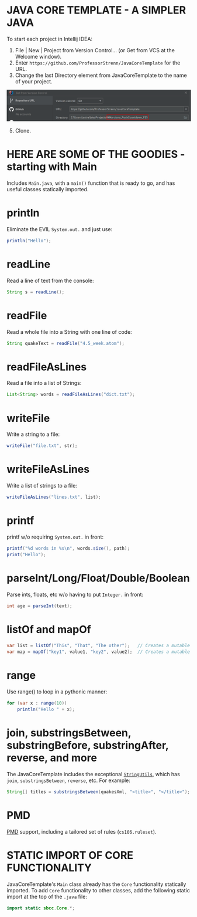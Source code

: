 # JAVA CORE TEMPLATE - A SIMPLER JAVA

To start each project in Intellij IDEA:
1. File | New | Project from Version Control... (or Get from VCS at the Welcome window).
2. Enter `https://github.com/ProfessorStrenn/JavaCoreTemplate` for the URL.
3. Change the last Directory element from JavaCoreTemplate to the name of your project.

![Get from VCS](get_from_vcs.png "Get from VCS")

5. Clone.

# HERE ARE SOME OF THE GOODIES - starting with Main
Includes `Main.java`, with a `main()` function that is ready to go, and has useful classes statically imported.

# println
Eliminate the EVIL `System.out.` and just use:
```java
println("Hello");
```
# readLine
Read a line of text from the console:
```java
String s = readLine();
```

# readFile
Read a whole file into a String with one line of code:
```java
String quakeText = readFile("4.5_week.atom");
```
# readFileAsLines
Read a file into a list of Strings:
```java
List<String> words = readFileAsLines("dict.txt");
```
# writeFile
Write a string to a file:
```java
writeFile("file.txt", str);
```
# writeFileAsLines
Write a list of strings to a file:
```java
writeFileAsLines("lines.txt", list);
```
# printf
printf w/o requiring `System.out.` in front:
```java
printf("%d words in %s\n", words.size(), path);
print("Hello");
```
# parseInt/Long/Float/Double/Boolean
Parse ints, floats, etc w/o having to put `Integer.` in front:
```java
int age = parseInt(text);
```

# listOf and mapOf
```java
var list = listOf("This", "That", "The other");   // Creates a mutable ArrayList.
var map = mapOf("key1", value1, "key2", value2);  // Creates a mutable HashMap.
```

# range
Use range() to loop in a pythonic manner:
```java
for (var x : range(10))
	println("Hello " + x);
```

# join, substringsBetween, substringBefore, substringAfter, reverse, and more
The JavaCoreTemplate includes the exceptional [`StringUtils`](https://commons.apache.org/proper/commons-lang/apidocs/org/apache/commons/lang3/StringUtils.html), which has `join`, `substringsBetween`, `reverse`, etc.  For example:
```java
String[] titles = substringsBetween(quakesXml, "<title>", "</title>");
```

# PMD
[PMD](https://pmd.github.io/) support, including a tailored set of rules (`cs106.ruleset`).

# STATIC IMPORT OF CORE FUNCTIONALITY
JavaCoreTemplate's `Main` class already has the `Core` functionality statically imported.  To add `Core` functionality to other classes, add the following static import at the top of the `.java` file:
```java
import static sbcc.Core.*;
```
